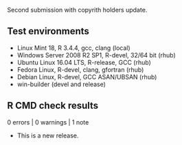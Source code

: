 Second submission with copyrith holders update.

## Test environments
* Linux Mint 18, R 3.4.4, gcc, clang (local)
* Windows Server 2008 R2 SP1, R-devel, 32/64 bit (rhub)
* Ubuntu Linux 16.04 LTS, R-release, GCC (rhub)
* Fedora Linux, R-devel, clang, gfortran (rhub)
* Debian Linux, R-devel, GCC ASAN/UBSAN (rhub)
* win-builder (devel and release)

## R CMD check results

0 errors | 0 warnings | 1 note

* This is a new release.

